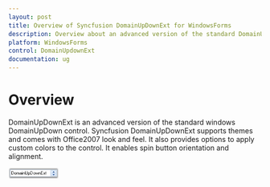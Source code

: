 ```yaml
---
layout: post
title: Overview of Syncfusion DomainUpDownExt for WindowsForms
description: Overview about an advanced version of the standard DomainUpDown control which supports themes and comes with standard look and feel
platform: WindowsForms
control: DomainUpdownExt 
documentation: ug
---
```

# Overview

DomainUpDownExt is an advanced version of the standard windows DomainUpDown control. Syncfusion DomainUpDownExt supports themes and comes with Office2007 look and feel. It also provides options to apply custom colors to the control. It enables spin button orientation and alignment.

![](DomainUpdownExt_images/Overview_img419.png)

